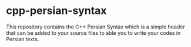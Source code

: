 # cpp-persian-syntax
This repository contains the C++ Persian Syntax which is a simple header that can be added to your source files to able you to write your codes in Persian texts.
